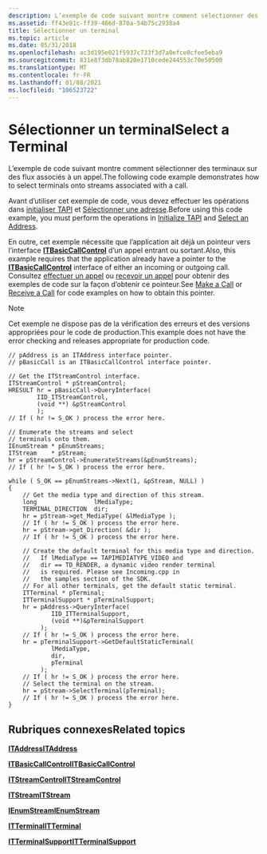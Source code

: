 ```yaml
---
description: L’exemple de code suivant montre comment sélectionner des terminaux sur des flux associés à un appel.
ms.assetid: ff43e81c-ff39-466d-870a-54b75c2938a4
title: Sélectionner un terminal
ms.topic: article
ms.date: 05/31/2018
ms.openlocfilehash: ac3d195e021f5937c733f3d7a0efce0cfee5eba9
ms.sourcegitcommit: 831e8f3db78ab820e1710cede244553c70e50500
ms.translationtype: MT
ms.contentlocale: fr-FR
ms.lasthandoff: 01/08/2021
ms.locfileid: "106523722"
---
```

# <a name="select-a-terminal"></a><span data-ttu-id="26ed5-103">Sélectionner un terminal</span><span class="sxs-lookup"><span data-stu-id="26ed5-103">Select a Terminal</span></span>

<span data-ttu-id="26ed5-104">L’exemple de code suivant montre comment sélectionner des terminaux sur des flux associés à un appel.</span><span class="sxs-lookup"><span data-stu-id="26ed5-104">The following code example demonstrates how to select terminals onto streams associated with a call.</span></span>

<span data-ttu-id="26ed5-105">Avant d’utiliser cet exemple de code, vous devez effectuer les opérations dans [initialiser TAPI](initialize-tapi.md) et [Sélectionner une adresse](select-an-address.md).</span><span class="sxs-lookup"><span data-stu-id="26ed5-105">Before using this code example, you must perform the operations in [Initialize TAPI](initialize-tapi.md) and [Select an Address](select-an-address.md).</span></span>

<span data-ttu-id="26ed5-106">En outre, cet exemple nécessite que l’application ait déjà un pointeur vers l’interface [**ITBasicCallControl**](/windows/desktop/api/tapi3if/nn-tapi3if-itbasiccallcontrol) d’un appel entrant ou sortant.</span><span class="sxs-lookup"><span data-stu-id="26ed5-106">Also, this example requires that the application already have a pointer to the [**ITBasicCallControl**](/windows/desktop/api/tapi3if/nn-tapi3if-itbasiccallcontrol) interface of either an incoming or outgoing call.</span></span> <span data-ttu-id="26ed5-107">Consultez [effectuer un appel](make-a-call.md) ou [recevoir un appel](receive-a-call.md) pour obtenir des exemples de code sur la façon d’obtenir ce pointeur.</span><span class="sxs-lookup"><span data-stu-id="26ed5-107">See [Make a Call](make-a-call.md) or [Receive a Call](receive-a-call.md) for code examples on how to obtain this pointer.</span></span>

> [!Note]  
> <span data-ttu-id="26ed5-108">Cet exemple ne dispose pas de la vérification des erreurs et des versions appropriées pour le code de production.</span><span class="sxs-lookup"><span data-stu-id="26ed5-108">This example does not have the error checking and releases appropriate for production code.</span></span>

 

``` syntax
// pAddress is an ITAddress interface pointer.
// pBasicCall is an ITBasicCallControl interface pointer.

// Get the ITStreamControl interface.
ITStreamControl * pStreamControl;
HRESULT hr = pBasicCall->QueryInterface(
        IID_ITStreamControl,
        (void **) &pStreamControl
        );
// If ( hr != S_OK ) process the error here. 

// Enumerate the streams and select 
// terminals onto them.
IEnumStream * pEnumStreams;
ITStream    * pStream;
hr = pStreamControl->EnumerateStreams(&pEnumStreams);
// If ( hr != S_OK ) process the error here. 

while ( S_OK == pEnumStreams->Next(1, &pStream, NULL) )
{
    // Get the media type and direction of this stream.
    long                lMediaType;
    TERMINAL_DIRECTION  dir;
    hr = pStream->get_MediaType( &lMediaType );
    // If ( hr != S_OK ) process the error here. 
    hr = pStream->get_Direction( &dir );
    // If ( hr != S_OK ) process the error here. 

    // Create the default terminal for this media type and direction.
    //   If lMediaType == TAPIMEDIATYPE_VIDEO and
    //   dir == TD_RENDER, a dynamic video render terminal
    //   is required. Please see Incoming.cpp in 
    //   the samples section of the SDK. 
    // For all other terminals, get the default static terminal.
    ITTerminal * pTerminal;
    ITTerminalSupport * pTerminalSupport;
    hr = pAddress->QueryInterface( 
            IID_ITTerminalSupport, 
            (void **)&pTerminalSupport
         );
    // If ( hr != S_OK ) process the error here. 
    hr = pTerminalSupport->GetDefaultStaticTerminal(
            lMediaType,
            dir,
            pTerminal
         );
    // If ( hr != S_OK ) process the error here. 
    // Select the terminal on the stream.
    hr = pStream->SelectTerminal(pTerminal);
    // If ( hr != S_OK ) process the error here. 
}
```

## <a name="related-topics"></a><span data-ttu-id="26ed5-109">Rubriques connexes</span><span class="sxs-lookup"><span data-stu-id="26ed5-109">Related topics</span></span>

<dl> <dt>

[<span data-ttu-id="26ed5-110">**ITAddress**</span><span class="sxs-lookup"><span data-stu-id="26ed5-110">**ITAddress**</span></span>](/windows/desktop/api/tapi3if/nn-tapi3if-itaddress)
</dt> <dt>

[<span data-ttu-id="26ed5-111">**ITBasicCallControl**</span><span class="sxs-lookup"><span data-stu-id="26ed5-111">**ITBasicCallControl**</span></span>](/windows/desktop/api/tapi3if/nn-tapi3if-itbasiccallcontrol)
</dt> <dt>

[<span data-ttu-id="26ed5-112">**ITStreamControl**</span><span class="sxs-lookup"><span data-stu-id="26ed5-112">**ITStreamControl**</span></span>](/windows/win32/api/tapi3if/nn-tapi3if-itstreamcontrol)
</dt> <dt>

[<span data-ttu-id="26ed5-113">**ITStream**</span><span class="sxs-lookup"><span data-stu-id="26ed5-113">**ITStream**</span></span>](/windows/win32/api/tapi3if/nn-tapi3if-itstream)
</dt> <dt>

[<span data-ttu-id="26ed5-114">**IEnumStream**</span><span class="sxs-lookup"><span data-stu-id="26ed5-114">**IEnumStream**</span></span>](/windows/desktop/api/tapi3if/nn-tapi3if-ienumstream)
</dt> <dt>

[<span data-ttu-id="26ed5-115">**ITTerminal**</span><span class="sxs-lookup"><span data-stu-id="26ed5-115">**ITTerminal**</span></span>](/windows/win32/api/tapi3if/nn-tapi3if-itterminal)
</dt> <dt>

[<span data-ttu-id="26ed5-116">**ITTerminalSupport**</span><span class="sxs-lookup"><span data-stu-id="26ed5-116">**ITTerminalSupport**</span></span>](/windows/win32/api/tapi3if/nn-tapi3if-itterminalsupport)
</dt> </dl>

 

 
